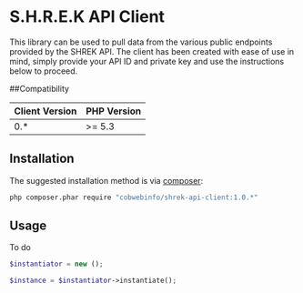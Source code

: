# S.H.R.E.K API Client

This library can be used to pull data from the various public endpoints provided by the SHREK API. The client has been created with ease of use in mind, simply provide your API ID and private key and use the instructions below to proceed.

##Compatibility

| Client Version | PHP Version |
| -------------- | ----------- |
| 0.*            | >= 5.3      |
 
## Installation

The suggested installation method is via [composer](https://getcomposer.org/):

```sh
php composer.phar require "cobwebinfo/shrek-api-client:1.0.*"
```

## Usage

To do

```php
$instantiator = new ();

$instance = $instantiator->instantiate();
```